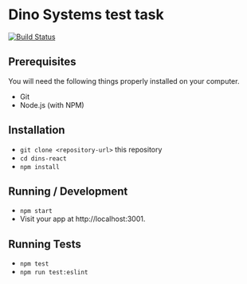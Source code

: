 # Dino Systems test task

[![Build Status](https://travis-ci.org/addmitriev/dins-test.svg?branch=master)](https://travis-ci.org/addmitriev/dins-test)

## Prerequisites

You will need the following things properly installed on your computer.

* Git
* Node.js (with NPM)


## Installation

* `git clone <repository-url>` this repository
* `cd dins-react`
* `npm install`

## Running / Development

* `npm start`
* Visit your app at http://localhost:3001.

## Running Tests

* `npm test`
* `npm run test:eslint`